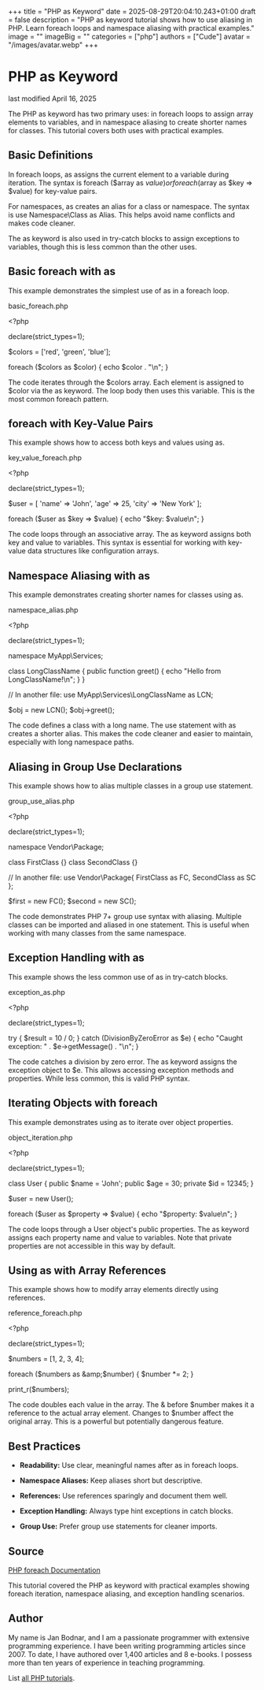 +++
title = "PHP as Keyword"
date = 2025-08-29T20:04:10.243+01:00
draft = false
description = "PHP as keyword tutorial shows how to use aliasing in PHP. Learn foreach loops and namespace aliasing with practical examples."
image = ""
imageBig = ""
categories = ["php"]
authors = ["Cude"]
avatar = "/images/avatar.webp"
+++

# PHP as Keyword

last modified April 16, 2025

The PHP as keyword has two primary uses: in foreach loops to
assign array elements to variables, and in namespace aliasing to create
shorter names for classes. This tutorial covers both uses with practical
examples.

## Basic Definitions

In foreach loops, as assigns the current element to a variable
during iteration. The syntax is foreach ($array as $value) or
foreach ($array as $key =&gt; $value) for key-value pairs.

For namespaces, as creates an alias for a class or namespace.
The syntax is use Namespace\Class as Alias. This helps avoid
name conflicts and makes code cleaner.

The as keyword is also used in try-catch blocks to assign
exceptions to variables, though this is less common than the other uses.

## Basic foreach with as

This example demonstrates the simplest use of as in a foreach loop.

basic_foreach.php
  

&lt;?php

declare(strict_types=1);

$colors = ['red', 'green', 'blue'];

foreach ($colors as $color) {
    echo $color . "\n";
}

The code iterates through the $colors array. Each element is
assigned to $color via the as keyword. The loop
body then uses this variable. This is the most common foreach pattern.

## foreach with Key-Value Pairs

This example shows how to access both keys and values using as.

key_value_foreach.php
  

&lt;?php

declare(strict_types=1);

$user = [
    'name' =&gt; 'John',
    'age' =&gt; 25,
    'city' =&gt; 'New York'
];

foreach ($user as $key =&gt; $value) {
    echo "$key: $value\n";
}

The code loops through an associative array. The as keyword
assigns both key and value to variables. This syntax is essential for
working with key-value data structures like configuration arrays.

## Namespace Aliasing with as

This example demonstrates creating shorter names for classes using as.

namespace_alias.php
  

&lt;?php

declare(strict_types=1);

namespace MyApp\Services;

class LongClassName {
    public function greet() {
        echo "Hello from LongClassName!\n";
    }
}

// In another file:
use MyApp\Services\LongClassName as LCN;

$obj = new LCN();
$obj-&gt;greet();

The code defines a class with a long name. The use statement
with as creates a shorter alias. This makes the code cleaner
and easier to maintain, especially with long namespace paths.

## Aliasing in Group Use Declarations

This example shows how to alias multiple classes in a group use statement.

group_use_alias.php
  

&lt;?php

declare(strict_types=1);

namespace Vendor\Package;

class FirstClass {}
class SecondClass {}

// In another file:
use Vendor\Package\{
    FirstClass as FC,
    SecondClass as SC
};

$first = new FC();
$second = new SC();

The code demonstrates PHP 7+ group use syntax with aliasing. Multiple classes
can be imported and aliased in one statement. This is useful when working
with many classes from the same namespace.

## Exception Handling with as

This example shows the less common use of as in try-catch blocks.

exception_as.php
  

&lt;?php

declare(strict_types=1);

try {
    $result = 10 / 0;
} catch (DivisionByZeroError as $e) {
    echo "Caught exception: " . $e-&gt;getMessage() . "\n";
}

The code catches a division by zero error. The as keyword assigns
the exception object to $e. This allows accessing exception
methods and properties. While less common, this is valid PHP syntax.

## Iterating Objects with foreach

This example demonstrates using as to iterate over object properties.

object_iteration.php
  

&lt;?php

declare(strict_types=1);

class User {
    public $name = 'John';
    public $age = 30;
    private $id = 12345;
}

$user = new User();

foreach ($user as $property =&gt; $value) {
    echo "$property: $value\n";
}

The code loops through a User object's public properties. The as
keyword assigns each property name and value to variables. Note that private
properties are not accessible in this way by default.

## Using as with Array References

This example shows how to modify array elements directly using references.

reference_foreach.php
  

&lt;?php

declare(strict_types=1);

$numbers = [1, 2, 3, 4];

foreach ($numbers as &amp;$number) {
    $number *= 2;
}

print_r($numbers);

The code doubles each value in the array. The &amp; before $number
makes it a reference to the actual array element. Changes to $number
affect the original array. This is a powerful but potentially dangerous feature.

## Best Practices

- **Readability:** Use clear, meaningful names after as in foreach loops.

- **Namespace Aliases:** Keep aliases short but descriptive.

- **References:** Use references sparingly and document them well.

- **Exception Handling:** Always type hint exceptions in catch blocks.

- **Group Use:** Prefer group use statements for cleaner imports.

## Source

[PHP foreach Documentation](https://www.php.net/manual/en/control-structures.foreach.php)

This tutorial covered the PHP as keyword with practical examples showing
foreach iteration, namespace aliasing, and exception handling scenarios.

## Author

My name is Jan Bodnar, and I am a passionate programmer with extensive
programming experience. I have been writing programming articles since 2007.
To date, I have authored over 1,400 articles and 8 e-books. I possess more
than ten years of experience in teaching programming.

List [all PHP tutorials](/php/).